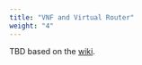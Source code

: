 ```yaml
---
title: "VNF and Virtual Router"
weight: "4"
---
```


TBD based on the [wiki](https://github.com/OpenNebula/one-apps/wiki/vr_intro).

